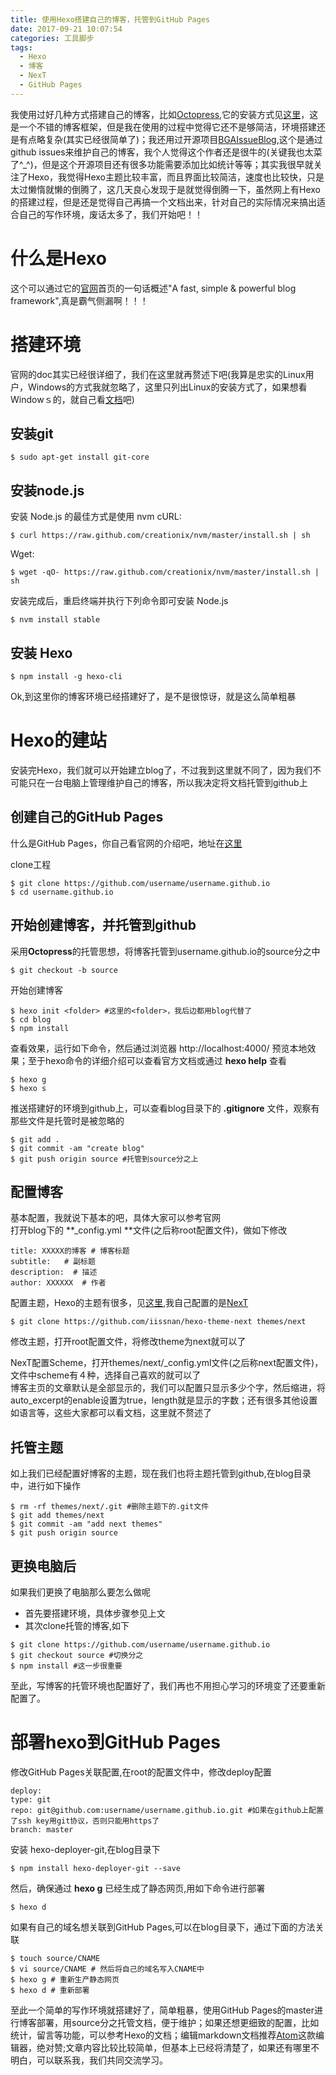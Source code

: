 ```yaml
---
title: 使用Hexo搭建自己的博客，托管到GitHub Pages
date: 2017-09-21 10:07:54
categories: 工具脚步
tags: 
  - Hexo
  - 博客
  - NexT
  - GitHub Pages
---
```

我使用过好几种方式搭建自己的博客，比如[Octopress](http://octopress.org/),它的安装方式见[这里](http://octopress.org/docs/setup/)，这是一个不错的博客框架，但是我在使用的过程中觉得它还不是够简洁，环境搭建还是有点略复杂(其实已经很简单了)；我还用过开源项目[BGAIssueBlog](https://github.com/bingoogolapple/BGAIssueBlog),这个是通过github issues来维护自己的博客，我个人觉得这个作者还是很牛的(关键我也太菜了^_^)，但是这个开源项目还有很多功能需要添加比如统计等等；其实我很早就关注了Hexo，我觉得Hexo主题比较丰富，而且界面比较简洁，速度也比较快，只是太过懒惰就懒的倒腾了，这几天良心发现于是就觉得倒腾一下，虽然网上有Hexo的搭建过程，但是还是觉得自己再搞一个文档出来，针对自己的实际情况来搞出适合自己的写作环境，废话太多了，我们开始吧！！  

# 什么是Hexo

  这个可以通过它的[官网](https://hexo.io/)首页的一句话概述"A fast, simple & powerful blog framework",真是霸气侧漏啊！！！
  
# 搭建环境

  官网的doc其实已经很详细了，我们在这里就再赘述下吧(我算是忠实的Linux用户，Windows的方式我就忽略了，这里只列出Linux的安装方式了，如果想看Windowｓ的，就自己看[文档](https://hexo.io/zh-cn/docs/)吧)  
  ## 安装git
  
  ```
  $ sudo apt-get install git-core
  ```
  ## 安装node.js
  
  安装 Node.js 的最佳方式是使用 nvm
  cURL:
  ```
  $ curl https://raw.github.com/creationix/nvm/master/install.sh | sh
  ```
  
  Wget:
  ```
  $ wget -qO- https://raw.github.com/creationix/nvm/master/install.sh | sh
  
  ```
  安装完成后，重启终端并执行下列命令即可安装 Node.js
  ```
  $ nvm install stable
  ```
  
  ## 安装 Hexo
  
  ```
  $ npm install -g hexo-cli
  ```
  
  Ok,到这里你的博客环境已经搭建好了，是不是很惊讶，就是这么简单粗暴

# Hexo的建站
  安装完Hexo，我们就可以开始建立blog了，不过我到这里就不同了，因为我们不可能只在一台电脑上管理维护自己的博客，所以我决定将文档托管到github上
  
  ## 创建自己的GitHub Pages
  什么是GitHub Pages，你自己看官网的介绍吧，地址在[这里](https://pages.github.com/)
  
  clone工程
  ```
  $ git clone https://github.com/username/username.github.io
  $ cd username.github.io
  ```
  
  ## 开始创建博客，并托管到github
  采用**Octopress**的托管思想，将博客托管到username.github.io的source分之中
  ```
  $ git checkout -b source
  ```
  
  开始创建博客
  ```
  $ hexo init <folder> #这里的<folder>，我后边都用blog代替了
  $ cd blog
  $ npm install
  ```
  
  查看效果，运行如下命令，然后通过浏览器 http://localhost:4000/ 预览本地效果；至于hexo命令的详细介绍可以查看官方文档或通过 **hexo help** 查看
  ```
  $ hexo g
  $ hexo s
  ```
  
  推送搭建好的环境到github上，可以查看blog目录下的 **.gitignore** 文件，观察有那些文件是托管时是被忽略的
  ```
  $ git add .
  $ git commit -am "create blog"
  $ git push origin source #托管到source分之上
  ```
  ## 配置博客
  
  基本配置，我就说下基本的吧，具体大家可以参考官网  
  打开blog下的 **_config.yml **文件(之后称root配置文件)，做如下修改  
  ```
  title: XXXXX的博客 # 博客标题
  subtitle:   # 副标题
  description:  # 描述
  author: XXXXXX  # 作者
  ```
  
  配置主题，Hexo的主题有很多，见[这里](https://hexo.io/themes/),我自己配置的是[NexT](http://theme-next.iissnan.com/)
  ```
  $ git clone https://github.com/iissnan/hexo-theme-next themes/next
  ```
  
  修改主题，打开root配置文件，将修改theme为next就可以了
  
  NexT配置Scheme，打开themes/next/_config.yml文件(之后称next配置文件)，文件中scheme有４种，选择自己喜欢的就可以了  
  博客主页的文章默认是全部显示的，我们可以配置只显示多少个字，然后缩进，将auto_excerpt的enable设置为true，length就是显示的字数；还有很多其他设置如语言等，这些大家都可以看文档，这里就不赘述了
  
  ## 托管主题
  
  如上我们已经配置好博客的主题，现在我们也将主题托管到github,在blog目录中，进行如下操作
  ```
  $ rm -rf themes/next/.git #删除主题下的.git文件
  $ git add themes/next
  $ git commit -am "add next themes"
  $ git push origin source
  ```
  
  ## 更换电脑后
  
  如果我们更换了电脑那么要怎么做呢
  - 首先要搭建环境，具体步骤参见上文
  - 其次clone托管的博客,如下
  ```
  $ git clone https://github.com/username/username.github.io
  $ git checkout source #切换分之
  $ npm install #这一步很重要
  ```
  
  至此，写博客的托管环境也配置好了，我们再也不用担心学习的环境变了还要重新配置了。
  
# 部署hexo到GitHub Pages
  
  修改GitHub Pages关联配置,在root的配置文件中，修改deploy配置
  ```
  deploy:
  type: git
  repo: git@github.com:username/username.github.io.git #如果在github上配置了ssh key用git协议，否则只能用https了
  branch: master
  ```
  
  安装 hexo-deployer-git,在blog目录下
  ```
  $ npm install hexo-deployer-git --save
  ```
  然后，确保通过 **hexo g** 已经生成了静态网页,用如下命令进行部署
  ```
  $ hexo d
  ```
  
  如果有自己的域名想关联到GitHub Pages,可以在blog目录下，通过下面的方法关联
  ```
  $ touch source/CNAME
  $ vi source/CNAME # 然后将自己的域名写入CNAME中
  $ hexo g # 重新生产静态网页
  $ hexo d # 重新部署
  ```
至此一个简单的写作环境就搭建好了，简单粗暴，使用GitHub Pages的master进行博客部署，用source分之托管文档，便于维护；如果还想更细致的配置，比如统计，留言等功能，可以参考Hexo的文档；编辑markdown文档推荐[Atom](https://atom.io/)这款编辑器，绝对赞;文章内容比较比较简单，但基本上已经将清楚了，如果还有哪里不明白，可以联系我，我们共同交流学习。
